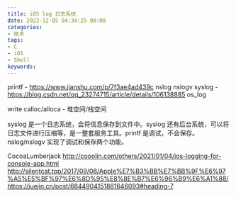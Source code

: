 ```yaml
---
title: iOS log 日志系统
date: 2022-12-05 04:34:25 08:00
categories:
- 技术
tags:
- C
- iOS
- Shell
keywords:
---
```


printf - https://www.jianshu.com/p/7f3ae4ad439c
nslog
nslogv
syslog - https://blog.csdn.net/qq_23274715/article/details/106138885
os_log

write
calloc/alloca - 堆空间/栈空间

syslog 是一个日志系统，会将信息保存到文件中。syslog 还有后台系统，可以将日志文件进行压缩等，是一整套服务工具。printf 是调试，不会保存。
nslog/nslogv 实现了调试和保存两个功能。


CocoaLumberjack
http://cooolin.com/others/2021/01/04/ios-logging-for-console-app.html
http://silentcat.top/2017/09/06/Apple%E7%B3%BB%E7%BB%9F%E6%97%A5%E5%BF%97%E6%8D%95%E8%8E%B7%E6%96%B9%E6%A1%88/
https://juejin.cn/post/6844904151881646093#heading-7

